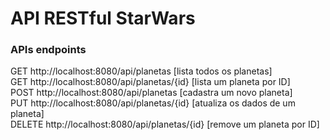 # API RESTful StarWars

### APIs endpoints
GET http://localhost:8080/api/planetas [lista todos os planetas]  
GET http://localhost:8080/api/planetas/{id} [lista um planeta por ID]  
POST http://localhost:8080/api/planetas [cadastra um novo planeta]  
PUT http://localhost:8080/api/planetas/{id} [atualiza os dados de um planeta]  
DELETE http://localhost:8080/api/planetas/{id} [remove um planeta por ID]  

